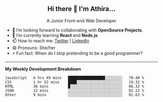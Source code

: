  
<h2 align="center">Hi there 👋 I'm Athira...</h2>
<p align="center">
  A Junior Front-end Web Developer
</p>

- 🔭 I’m looking forward to collaborating with **OpenSource Projects**.
- 🌱 I’m currently learning **React** and **Node.js**
- 📫 How to reach me: [Twitter](https://twitter.com/athira_tj) | [LinkedIn](https://www.linkedin.com/in/athiratj/)
- 😄 Pronouns: She/her
- ⚡ Fun fact: When do I stop pretending to be a good programmer?
<!--

Here are some ideas to get you started:

- 🔭 I’m currently working on ...
- 🌱 I’m currently learning 
- 🤔 I’m looking for help with ...
- 📫 How to reach me: 
- 😄 Pronouns: ...
- ⚡ Fun fact: ...
-->
-------

**My Weekly Development Breakdown**
<!--START_SECTION:waka-->
```text
JavaScript   6 hrs 49 mins   █████████████████░░░░░░░░   70.48 % 
CSS          1 hr 52 mins    ████░░░░░░░░░░░░░░░░░░░░░   19.32 % 
HTML         36 mins         █░░░░░░░░░░░░░░░░░░░░░░░░   06.32 % 
JSON         12 mins         ░░░░░░░░░░░░░░░░░░░░░░░░░   02.22 % 
Other        9 mins          ░░░░░░░░░░░░░░░░░░░░░░░░░   01.63 %
```
<!--END_SECTION:waka-->

